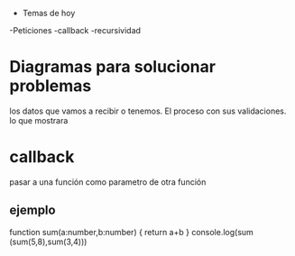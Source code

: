 * Temas de hoy

-Peticiones
-callback 
-recursividad

# Diagramas para solucionar problemas
los datos que vamos a recibir o tenemos.
El proceso con sus validaciones.
lo que mostrara 

# callback
pasar a una función como parametro de otra función
## ejemplo
function sum(a:number,b:number) {
    return a+b
}
console.log(sum (sum(5,8),sum(3,4)))